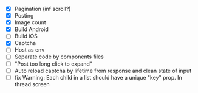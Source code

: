 * [x] Pagination (inf scroll?)
* [x] Posting
* [x] Image count
* [x] Build Android
* [ ] Build iOS
* [x] Captcha
* [ ] Host as env
* [ ] Separate code by components files
* [ ] "Post too long click to expand"
* [ ] Auto reload captcha by lifetime from response and clean state of input
* [ ] fix Warning: Each child in a list should have a unique "key" prop. In thread screen
